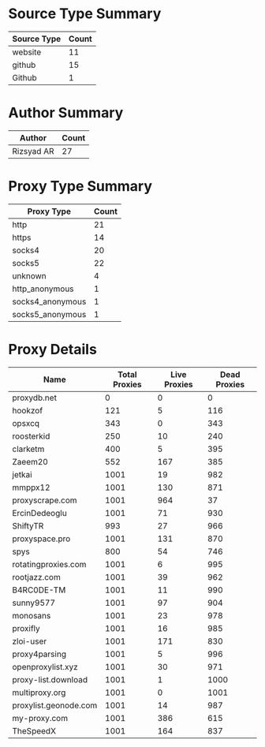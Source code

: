 # Source Type Summary

| Source Type | Count |
|-------------|-------|
| website | 11 |
| github | 15 |
| Github | 1 |


# Author Summary

| Author | Count |
|--------|-------|
| Rizsyad AR | 27 |


# Proxy Type Summary

| Proxy Type | Count |
|------------|-------|
| http | 21 |
| https | 14 |
| socks4 | 20 |
| socks5 | 22 |
| unknown | 4 |
| http_anonymous | 1 |
| socks4_anonymous | 1 |
| socks5_anonymous | 1 |


# Proxy Details

| Name | Total Proxies | Live Proxies | Dead Proxies |
|------|---------------|--------------|---------------|
| proxydb.net | 0 | 0 | 0 |
| hookzof | 121 | 5 | 116 |
| opsxcq | 343 | 0 | 343 |
| roosterkid | 250 | 10 | 240 |
| clarketm | 400 | 5 | 395 |
| Zaeem20 | 552 | 167 | 385 |
| jetkai | 1001 | 19 | 982 |
| mmppx12 | 1001 | 130 | 871 |
| proxyscrape.com | 1001 | 964 | 37 |
| ErcinDedeoglu | 1001 | 71 | 930 |
| ShiftyTR | 993 | 27 | 966 |
| proxyspace.pro | 1001 | 131 | 870 |
| spys | 800 | 54 | 746 |
| rotatingproxies.com | 1001 | 6 | 995 |
| rootjazz.com | 1001 | 39 | 962 |
| B4RC0DE-TM | 1001 | 11 | 990 |
| sunny9577 | 1001 | 97 | 904 |
| monosans | 1001 | 23 | 978 |
| proxifly | 1001 | 16 | 985 |
| zloi-user | 1001 | 171 | 830 |
| proxy4parsing | 1001 | 5 | 996 |
| openproxylist.xyz | 1001 | 30 | 971 |
| proxy-list.download | 1001 | 1 | 1000 |
| multiproxy.org | 1001 | 0 | 1001 |
| proxylist.geonode.com | 1001 | 14 | 987 |
| my-proxy.com | 1001 | 386 | 615 |
| TheSpeedX | 1001 | 164 | 837 |
